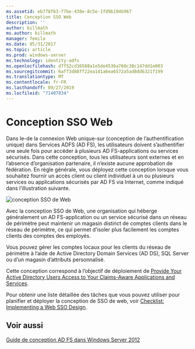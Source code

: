 ```yaml
---
ms.assetid: eb778f63-f7be-438e-8c5e-1fd9b194b967
title: Conception SSO Web
description: ''
author: billmath
ms.author: billmath
manager: femila
ms.date: 05/31/2017
ms.topic: article
ms.prod: windows-server
ms.technology: identity-adfs
ms.openlocfilehash: d7f52cd36588a1e5de4536a760c38c147dd1e003
ms.sourcegitcommit: 6aff3d88ff22ea141a6ea6572a5ad8dd6321f199
ms.translationtype: MT
ms.contentlocale: fr-FR
ms.lasthandoff: 09/27/2019
ms.locfileid: "71407834"
---
```

# <a name="web-sso-design"></a>Conception SSO Web

Dans le\-de la connexion Web unique\-sur \(conception de l’authentification unique\) dans Services ADFS \(AD FS\), les utilisateurs doivent s’authentifier une seule fois pour accéder à plusieurs AD FS\-applications ou services sécurisés. Dans cette conception, tous les utilisateurs sont externes et en l’absence d’organisation partenaire, il n’existe aucune approbation de fédération. En règle générale, vous déployez cette conception lorsque vous souhaitez fournir un accès client ou client individuel à un ou plusieurs services ou applications sécurisés par AD FS via Internet, comme indiqué dans l’illustration suivante.  
  
![conception SSO de Web](media/adfs2_WebSSODesign.gif)  
  
Avec la conception SSO de Web, une organisation qui héberge généralement un AD FS\-application ou un service sécurisé dans un réseau de périmètre peut maintenir un magasin distinct de comptes clients dans le réseau de périmètre, ce qui permet d’isoler plus facilement les comptes clients des comptes des employés.  
  
Vous pouvez gérer les comptes locaux pour les clients du réseau de périmètre à l’aide de Active Directory Domain Services \(AD DS\), SQL Server ou d’un magasin d’attributs personnalisé.  
  
Cette conception correspond à l’objectif de déploiement de [Provide Your Active Directory Users Access to Your Claims-Aware Applications and Services](Provide-Your-Active-Directory-Users-Access-to-Your-Claims-Aware-Applications-and-Services.md).  
  
Pour obtenir une liste détaillée des tâches que vous pouvez utiliser pour planifier et déployer la conception de SSO de web, voir [Checklist: Implementing a Web SSO Design](../../ad-fs/deployment/Checklist--Implementing-a-Web-SSO-Design.md).  
  
## <a name="see-also"></a>Voir aussi
[Guide de conception AD FS dans Windows Server 2012](AD-FS-Design-Guide-in-Windows-Server-2012.md)
